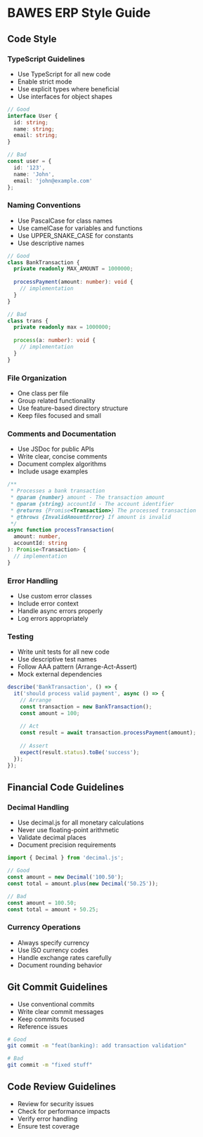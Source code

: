 # BAWES ERP Style Guide

## Code Style

### TypeScript Guidelines

- Use TypeScript for all new code
- Enable strict mode
- Use explicit types where beneficial
- Use interfaces for object shapes

```typescript
// Good
interface User {
  id: string;
  name: string;
  email: string;
}

// Bad
const user = {
  id: '123',
  name: 'John',
  email: 'john@example.com'
};
```

### Naming Conventions

- Use PascalCase for class names
- Use camelCase for variables and functions
- Use UPPER_SNAKE_CASE for constants
- Use descriptive names

```typescript
// Good
class BankTransaction {
  private readonly MAX_AMOUNT = 1000000;
  
  processPayment(amount: number): void {
    // implementation
  }
}

// Bad
class trans {
  private readonly max = 1000000;
  
  process(a: number): void {
    // implementation
  }
}
```

### File Organization

- One class per file
- Group related functionality
- Use feature-based directory structure
- Keep files focused and small

### Comments and Documentation

- Use JSDoc for public APIs
- Write clear, concise comments
- Document complex algorithms
- Include usage examples

```typescript
/**
 * Processes a bank transaction
 * @param {number} amount - The transaction amount
 * @param {string} accountId - The account identifier
 * @returns {Promise<Transaction>} The processed transaction
 * @throws {InvalidAmountError} If amount is invalid
 */
async function processTransaction(
  amount: number,
  accountId: string
): Promise<Transaction> {
  // implementation
}
```

### Error Handling

- Use custom error classes
- Include error context
- Handle async errors properly
- Log errors appropriately

### Testing

- Write unit tests for all new code
- Use descriptive test names
- Follow AAA pattern (Arrange-Act-Assert)
- Mock external dependencies

```typescript
describe('BankTransaction', () => {
  it('should process valid payment', async () => {
    // Arrange
    const transaction = new BankTransaction();
    const amount = 100;
    
    // Act
    const result = await transaction.processPayment(amount);
    
    // Assert
    expect(result.status).toBe('success');
  });
});
```

## Financial Code Guidelines

### Decimal Handling

- Use decimal.js for all monetary calculations
- Never use floating-point arithmetic
- Validate decimal places
- Document precision requirements

```typescript
import { Decimal } from 'decimal.js';

// Good
const amount = new Decimal('100.50');
const total = amount.plus(new Decimal('50.25'));

// Bad
const amount = 100.50;
const total = amount + 50.25;
```

### Currency Operations

- Always specify currency
- Use ISO currency codes
- Handle exchange rates carefully
- Document rounding behavior

## Git Commit Guidelines

- Use conventional commits
- Write clear commit messages
- Keep commits focused
- Reference issues

```bash
# Good
git commit -m "feat(banking): add transaction validation"

# Bad
git commit -m "fixed stuff"
```

## Code Review Guidelines

- Review for security issues
- Check for performance impacts
- Verify error handling
- Ensure test coverage
``` 
